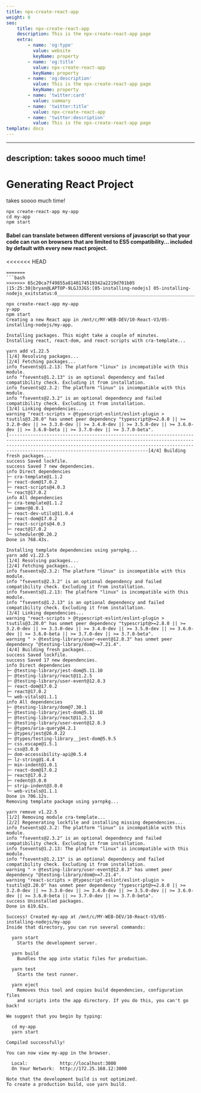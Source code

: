 ```yaml
---
title: npx-create-react-app
weight: 0
seo:
    title: npx-create-react-app
    description: This is the npx-create-react-app page
    extra:
        - name: 'og:type'
          value: website
          keyName: property
        - name: 'og:title'
          value: npx-create-react-app
          keyName: property
        - name: 'og:description'
          value: This is the npx-create-react-app page
          keyName: property
        - name: 'twitter:card'
          value: summary
        - name: 'twitter:title'
          value: npx-create-react-app
        - name: 'twitter:description'
          value: This is the npx-create-react-app page
template: docs
---
```


---

## description: takes soooo much time!

# Generating React Project

takes soooo much time!

```text
npx create-react-app my-app
cd my-app
npm start
```

#### Babel can translate between different versions of javascript so that your code can run on browsers that are limited to ES5 compatibility... included by default with every new react project.

<<<<<<< HEAD
```console
=======
```bash
>>>>>>> 65c20ca7f49855a8140174519342a2219d701b05
|15:25:30|bryan@LAPTOP-9LGJ3JGS:[05-installing-nodejs] 05-installing-nodejs_exitstatus:0__________________________________________________________o>

npx create-react-app my-app
y-app
npm start
Creating a new React app in /mnt/c/MY-WEB-DEV/10-React-V3/05-installing-nodejs/my-app.

Installing packages. This might take a couple of minutes.
Installing react, react-dom, and react-scripts with cra-template...

yarn add v1.22.5
[1/4] Resolving packages...
[2/4] Fetching packages...
info fsevents@1.2.13: The platform "linux" is incompatible with this module.
info "fsevents@1.2.13" is an optional dependency and failed compatibility check. Excluding it from installation.
info fsevents@2.3.2: The platform "linux" is incompatible with this module.
info "fsevents@2.3.2" is an optional dependency and failed compatibility check. Excluding it from installation.
[3/4] Linking dependencies...
warning "react-scripts > @typescript-eslint/eslint-plugin > tsutils@3.20.0" has unmet peer dependency "typescript@>=2.8.0 || >= 3.2.0-dev || >= 3.3.0-dev || >= 3.4.0-dev || >= 3.5.0-dev || >= 3.6.0-dev || >= 3.6.0-beta || >= 3.7.0-dev || >= 3.7.0-beta".
[----------------------------------------------------------------------------------------------------------------------------------------------------------------------------------------------------------------------------------------------------------------------[4/4] Building fresh packages...
success Saved lockfile.
success Saved 7 new dependencies.
info Direct dependencies
├─ cra-template@1.1.2
├─ react-dom@17.0.2
├─ react-scripts@4.0.3
└─ react@17.0.2
info All dependencies
├─ cra-template@1.1.2
├─ immer@8.0.1
├─ react-dev-utils@11.0.4
├─ react-dom@17.0.2
├─ react-scripts@4.0.3
├─ react@17.0.2
└─ scheduler@0.20.2
Done in 768.43s.

Installing template dependencies using yarnpkg...
yarn add v1.22.5
[1/4] Resolving packages...
[2/4] Fetching packages...
info fsevents@2.3.2: The platform "linux" is incompatible with this module.
info "fsevents@2.3.2" is an optional dependency and failed compatibility check. Excluding it from installation.
info fsevents@1.2.13: The platform "linux" is incompatible with this module.
info "fsevents@1.2.13" is an optional dependency and failed compatibility check. Excluding it from installation.
[3/4] Linking dependencies...
warning "react-scripts > @typescript-eslint/eslint-plugin > tsutils@3.20.0" has unmet peer dependency "typescript@>=2.8.0 || >= 3.2.0-dev || >= 3.3.0-dev || >= 3.4.0-dev || >= 3.5.0-dev || >= 3.6.0-dev || >= 3.6.0-beta || >= 3.7.0-dev || >= 3.7.0-beta".
warning " > @testing-library/user-event@12.8.3" has unmet peer dependency "@testing-library/dom@>=7.21.4".
[4/4] Building fresh packages...
success Saved lockfile.
success Saved 17 new dependencies.
info Direct dependencies
├─ @testing-library/jest-dom@5.11.10
├─ @testing-library/react@11.2.5
├─ @testing-library/user-event@12.8.3
├─ react-dom@17.0.2
├─ react@17.0.2
└─ web-vitals@1.1.1
info All dependencies
├─ @testing-library/dom@7.30.1
├─ @testing-library/jest-dom@5.11.10
├─ @testing-library/react@11.2.5
├─ @testing-library/user-event@12.8.3
├─ @types/aria-query@4.2.1
├─ @types/jest@26.0.22
├─ @types/testing-library__jest-dom@5.9.5
├─ css.escape@1.5.1
├─ css@3.0.0
├─ dom-accessibility-api@0.5.4
├─ lz-string@1.4.4
├─ min-indent@1.0.1
├─ react-dom@17.0.2
├─ react@17.0.2
├─ redent@3.0.0
├─ strip-indent@3.0.0
└─ web-vitals@1.1.1
Done in 706.12s.
Removing template package using yarnpkg...

yarn remove v1.22.5
[1/2] Removing module cra-template...
[2/2] Regenerating lockfile and installing missing dependencies...
info fsevents@2.3.2: The platform "linux" is incompatible with this module.
info "fsevents@2.3.2" is an optional dependency and failed compatibility check. Excluding it from installation.
info fsevents@1.2.13: The platform "linux" is incompatible with this module.
info "fsevents@1.2.13" is an optional dependency and failed compatibility check. Excluding it from installation.
warning " > @testing-library/user-event@12.8.3" has unmet peer dependency "@testing-library/dom@>=7.21.4".
warning "react-scripts > @typescript-eslint/eslint-plugin > tsutils@3.20.0" has unmet peer dependency "typescript@>=2.8.0 || >= 3.2.0-dev || >= 3.3.0-dev || >= 3.4.0-dev || >= 3.5.0-dev || >= 3.6.0-dev || >= 3.6.0-beta || >= 3.7.0-dev || >= 3.7.0-beta".
success Uninstalled packages.
Done in 619.62s.

Success! Created my-app at /mnt/c/MY-WEB-DEV/10-React-V3/05-installing-nodejs/my-app
Inside that directory, you can run several commands:

  yarn start
    Starts the development server.

  yarn build
    Bundles the app into static files for production.

  yarn test
    Starts the test runner.

  yarn eject
    Removes this tool and copies build dependencies, configuration files
    and scripts into the app directory. If you do this, you can't go back!

We suggest that you begin by typing:

  cd my-app
  yarn start

Compiled successfully!

You can now view my-app in the browser.

  Local:            http://localhost:3000
  On Your Network:  http://172.25.168.12:3000

Note that the development build is not optimized.
To create a production build, use yarn build.

```
